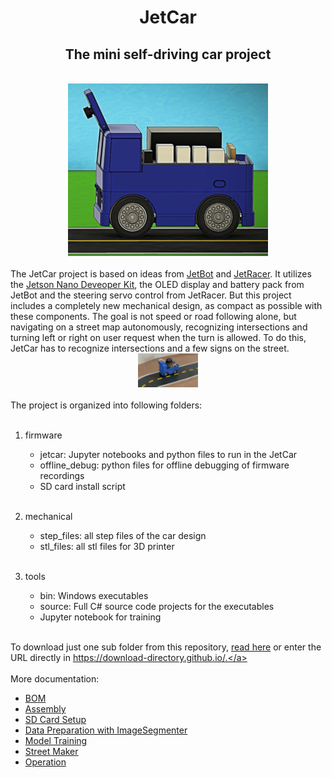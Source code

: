 <h1 style="text-align: center;">JetCar</h1>
<h2 style="text-align: center;">The mini self-driving car project</h2>
<br>
<div style="text-align: center;">
  <img src="docs/assets/images/JetCar.png" />
</div>
<br>
The JetCar project is based on ideas from <a href="https://github.com/NVIDIA-AI-IOT/jetbot">JetBot</a> and <a href="https://github.com/NVIDIA-AI-IOT/jetracer">JetRacer</a>. It utilizes the <a href="https://developer.nvidia.com/embedded/jetson-nano-developer-kit">Jetson Nano Deveoper Kit</a>, the OLED display and battery pack from JetBot and the steering servo control from JetRacer. But this project includes a completely new mechanical design, as compact as possible with these components. 
The goal is not speed or road following alone, but navigating on a street map autonomously, recognizing intersections and turning left or right on user request when the turn is allowed. To do this, JetCar has to recognize intersections and a few signs on the street.
<br>
<div style="text-align: center;">
  <img src="docs/assets/images/JetCar_Demo.gif" />
</div>
<br>
The project is organized into following folders:
<br><br>

1. firmware
    - jetcar: Jupyter notebooks and python files to run in the JetCar
    - offline_debug: python files for offline debugging of firmware recordings
    - SD card install script 
<br><br>

2. mechanical
    - step_files: all step files of the car design
    - stl_files: all stl files for 3D printer
<br><br>

3. tools
    - bin: Windows executables
    - source: Full C# source code projects for the executables 
    - Jupyter notebook for training
<br><br>

To download just one sub folder from this repository, <a href="https://www.gitkraken.com/learn/git/github-download#how-to-download-a-folder-from-github">read here</a> or enter the URL directly in <a href="https://download-directory.github.io/"> https://download-directory.github.io/.</a> 
<br><br>
More documentation:
- [BOM](docs/BOM.md)
- [Assembly](docs/Assembly.md)
- [SD Card Setup](docs/SD%20Card%20Setup.md)
- [Data Preparation with ImageSegmenter](docs/Data%20Preparation.md)
- [Model Training](docs/Model%20Training.md)
- [Street Maker](docs/StreetMaker.md)
- [Operation](docs/Operation.md)

<br><br>
